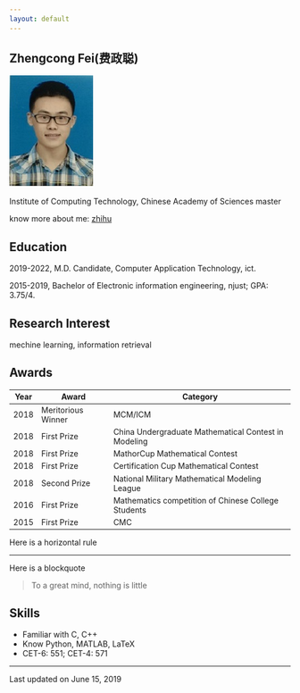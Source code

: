 ```yaml
---
layout: default
---
```


## Zhengcong Fei(费政聪)

<img class="profile-picture" src="picture.jpg">

Institute of Computing Technology, Chinese Academy of Sciences
master

know more about me: [zhihu](https://www.zhihu.com/people/mai-zi-31-63/activities)

## Education

2019-2022, M.D. Candidate, Computer Application Technology, ict.

2015-2019, Bachelor of Electronic information engineering, njust; GPA: 3.75/4.

## Research Interest

mechine learning, information retrieval

## Awards

Year | Award | Category
-----|-------|--------
2018 | Meritorious Winner  | MCM/ICM
2018 | First Prize | China Undergraduate Mathematical Contest in Modeling
2018 | First Prize | MathorCup Mathematical Contest
2018 | First Prize | Certification Cup Mathematical Contest
2018 | Second Prize  | National Military Mathematical Modeling League
2016 | First Prize | Mathematics competition of Chinese College Students
2015 | First Prize | CMC

Here is a horizontal rule

---

Here is a blockquote

> To a great mind, nothing is little

## Skills

* Familiar with C, C++
* Know Python, MATLAB, LaTeX
* CET-6: 551; CET-4: 571

---

Last updated on June 15, 2019


